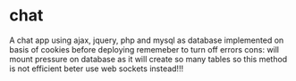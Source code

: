 # chat
A chat app using ajax, jquery, php and mysql as database implemented on basis of cookies
before deploying rememeber to turn off errors
cons: will mount pressure on database as it will create so many tables so this method is not efficient beter use web sockets instead!!!
